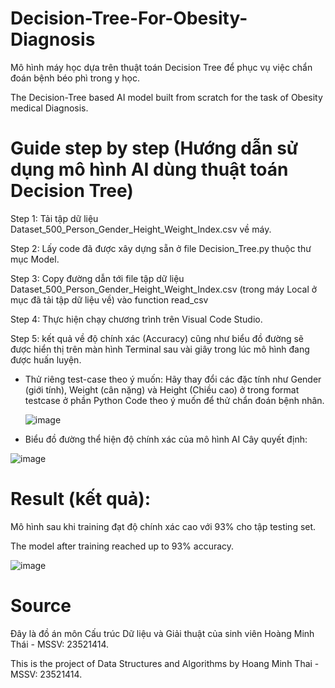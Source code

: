 # Decision-Tree-For-Obesity-Diagnosis
Mô hình máy học dựa trên thuật toán Decision Tree để phục vụ việc chẩn đoán bệnh béo phì trong y học.

The Decision-Tree based AI model built from scratch for the task of Obesity medical Diagnosis. 

# Guide step by step (Hướng dẫn sử dụng mô hình AI dùng thuật toán Decision Tree)
Step 1: Tải tập dữ liệu Dataset_500_Person_Gender_Height_Weight_Index.csv về máy.

Step 2: Lấy code đã được xây dựng sẵn ở file Decision_Tree.py thuộc thư mục Model.

Step 3: Copy đường dẫn tới file tập dữ liệu Dataset_500_Person_Gender_Height_Weight_Index.csv (trong máy Local ở mục đã tải tập dữ liệu về) vào function read_csv

Step 4: Thực hiện chạy chương trình trên Visual Code Studio.

Step 5: kết quả về độ chính xác (Accuracy) cũng như biểu đồ đường sẽ được hiển thị trên màn hình Terminal sau vài giây trong lúc mô hình đang được huấn luyện.

* Thử riêng test-case theo ý muốn:
  Hãy thay đổi các đặc tính như Gender (giới tính), Weight (cân nặng) và Height (Chiều cao) ở trong format testcase ở phần Python Code theo ý muốn để thử chẩn đoán bệnh nhân.
  
  ![image](https://github.com/meanthai/Decision-Tree-For-Obesity-Diagnosis/assets/147926426/5236aa93-1dfe-47c5-8c8e-5a4a6b54b7ad)

* Biểu đồ đường thể hiện độ chính xác của mô hình AI Cây quyết định:

![image](https://github.com/meanthai/Decision-Tree-For-Obesity-Diagnosis/assets/147926426/0b54a732-671c-417b-80fc-c377f51e81b1)

# Result (kết quả):
Mô hình sau khi training đạt độ chính xác cao với 93% cho tập testing set.

The model after training reached up to 93% accuracy.

![image](https://github.com/meanthai/Decision-Tree-For-Obesity-Diagnosis/assets/147926426/e1a6af7d-1ebb-4641-b603-f931913f00fe)




# Source
Đây là đồ án môn Cấu trúc Dữ liệu và Giải thuật của sinh viên Hoàng Minh Thái - MSSV: 23521414.

This is the project of Data Structures and Algorithms by Hoang Minh Thai - MSSV: 23521414.
